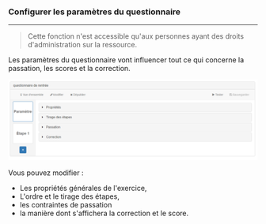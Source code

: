### Configurer les paramètres du questionnaire

---

> Cette fonction n'est accessible qu'aux personnes ayant des droits d'administration sur la ressource.


Les paramètres du questionnaire vont influencer tout ce qui concerne la passation, les scores et la correction. 

![](images/quiz-fig3.png)

Vous pouvez modifier :
* Les propriétés générales de l'exercice,
* L'ordre et le tirage des étapes,
* les contraintes de passation
* la manière dont s'affichera la correction et le score.
